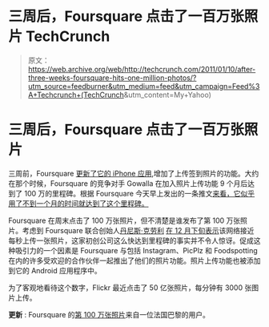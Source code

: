# 三周后，Foursquare 点击了一百万张照片 TechCrunch

> 原文：<https://web.archive.org/web/http://techcrunch.com/2011/01/10/after-three-weeks-foursquare-hits-one-million-photos/?utm_source=feedburner&utm_medium=feed&utm_campaign=Feed%3A+Techcrunch+(TechCrunch>&utm_content=My+Yahoo)

# 三周后，Foursquare 点击了一百万张照片

三周前，Foursquare [更新了它的 iPhone 应用](https://web.archive.org/web/20230203043034/https://techcrunch.com/2010/12/20/foursquare-comments-pictures/),增加了上传签到照片的功能。大约在那个时候，Foursquare 的竞争对手 Gowalla 在加入照片上传功能 9 个月后达到了 100 万的里程碑。根据 Foursquare 今天早上发出的一条推文[来看，它似乎用了不到一个月的时间就达到了这个里程碑。](https://web.archive.org/web/20230203043034/http://twitter.com/foursquare/status/24494170458558464)

Foursquare 在周末点击了 100 万张照片，但不清楚是谁发布了第 100 万张照片。考虑到 Foursquare 联合创始人[丹尼斯·克劳利](https://web.archive.org/web/20230203043034/http://www.crunchbase.com/person/dennis-crowley) [在 12 月下旬表示](https://web.archive.org/web/20230203043034/http://www.businessinsider.com/foursquare-already-getting-almost-one-photo-upload-per-second-2010-12)该网络接近每秒上传一张照片，这家初创公司这么快达到里程碑的事实并不令人惊讶。促成这种吸引力的一个因素是 Foursquare 与包括 Instagram、PicPlz 和 Foodspotting 在内的许多受欢迎的合作伙伴一起推出了他们的照片功能。照片上传功能也被添加到它的 Android 应用程序中。

为了客观地看待这个数字，Flickr 最近点击了 50 亿张照片，每分钟有 3000 张图片上传。

**更新** : Foursquare 的[第 100 万张照片](https://web.archive.org/web/20230203043034/http://foursquare.com/item/4d29c191f7a9224b9a5501a0)来自一位法国巴黎的用户。